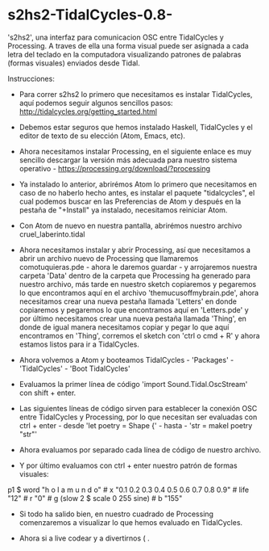 # s2hs2-TidalCycles-0.8-
's2hs2', una interfaz para comunicacion OSC entre TidalCycles y Processing. A traves de ella una forma visual puede ser asignada a cada letra del teclado en la computadora visualizando patrones de palabras (formas visuales) enviados desde Tidal.

Instrucciones:

- Para correr s2hs2 lo primero que necesitamos es instalar TidalCycles, aquí podemos seguir algunos sencillos pasos: http://tidalcycles.org/getting_started.html

- Debemos estar seguros que hemos instalado Haskell, TidalCycles y el editor de texto de su elección (Atom, Emacs, etc).

- Ahora necesitamos instalar Processing, en el siguiente enlace es muy sencillo descargar la versión más adecuada para nuestro sistema operativo - https://processing.org/download/?processing

- Ya instalado lo anterior, abrirémos Atom lo primero que necesitamos en caso de no haberlo hecho antes, es instalar el paquete "tidalcycles", el cual podemos buscar en las Preferencias de Atom y después en la pestaña de "+Install" ya instalado, necesitamos reiniciar Atom.

- Con Atom de nuevo en nuestra pantalla, abrirémos nuestro archivo cruel_laberinto.tidal 

- Ahora necesitamos instalar y abrir Processing, así que necesitamos a abrir un archivo nuevo de Processing que llamaremos comotuquieras.pde - ahora le daremos guardar - y arrojaremos nuestra carpeta 'Data' dentro de la carpeta que 
Processing ha generado para nuestro archivo, más tarde en nuestro sketch copiaremos y pegaremos lo que encontramos 
aquí en el archivo 'themucusoffmybrain.pde', ahora necesitamos crear una nueva pestaña llamada 'Letters' en donde copiaremos y pegaremos lo que encontramos aquí en 'Letters.pde' y por último necesitamos crear una nueva pestaña llamada 'Thing',
en donde de igual manera necesitamos copiar y pegar lo que aquí encontramos en 'Thing', corremos el sketch con 'ctrl o cmd + R' y ahora estamos listos para ir a TidalCycles.

- Ahora volvemos a Atom y booteamos TidalCycles - 'Packages' - 'TidalCycles' - 'Boot TidalCycles'

- Evaluamos la primer línea de código 'import Sound.Tidal.OscStream' con shift + enter.

- Las siguientes líneas de código sirven para establecer la conexión OSC entre TidalCycles y Processing, por lo que 
necesitan ser evaluadas con ctrl + enter - desde 'let poetry = Shape {' - hasta - 'str = makeI poetry "str"'

- Ahora evaluamos por separado cada línea de código de nuestro archivo.

- Y por último evaluamos con ctrl + enter nuestro patrón de formas visuales: 

p1 $ word "h o l a m u n d o" # x "0.1 0.2 0.3 0.4 0.5 0.6 0.7 0.8 0.9" # life "12" # r "0" # g (slow 2 $ scale 0 255 sine) # b "155"

- Si todo ha salido bien, en nuestro cuadrado de Processing comenzaremos a visualizar lo que hemos evaluado en TidalCycles.

- Ahora si a live codear y a divertirnos ( .

